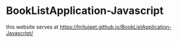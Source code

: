 # BookListApplication-Javascript
this website serves at
https://hritujeet.github.io/BookListApplication-Javascript/
